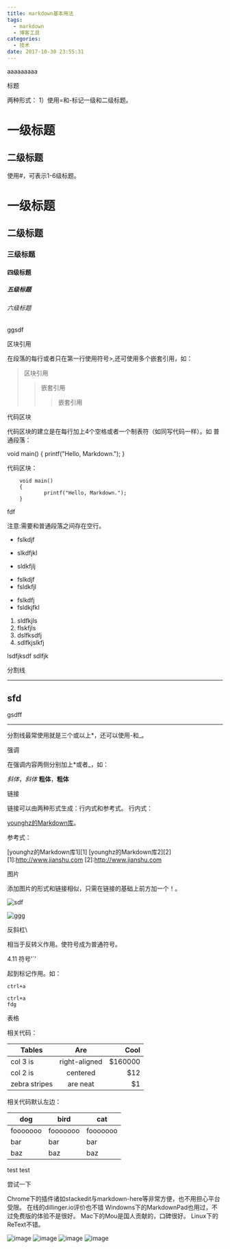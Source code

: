 ```yaml
---
title: markdown基本用法
tags:
  - markdown
  - 博客工具
categories:
  - 技术
date: 2017-10-30 23:55:31
---
```


aaaaaaaaa

标题

两种形式：
1）使用=和-标记一级和二级标题。

一级标题
=========
二级标题
---------

使用#，可表示1-6级标题。

# 一级标题
## 二级标题
### 三级标题
#### 四级标题
##### 五级标题
###### 六级标题

ggsdf

区块引用

在段落的每行或者只在第一行使用符号>,还可使用多个嵌套引用，如：

> 区块引用
>> 嵌套引用
>>> 嵌套引用
    
               
               
代码区块

代码区块的建立是在每行加上4个空格或者一个制表符（如同写代码一样）。如
普通段落：

void main()
{
printf("Hello, Markdown.");
}

代码区块：
    
		void main()
		{
				printf("Hello, Markdown.");
		}
    
 
 
fdf
    

注意:需要和普通段落之间存在空行。

* fslkdjf
* slkdfjkl

* sldkfjlj



+ fslkdjf
+ fsldkfjl
- fslkdfj
- fsldkjfkl
1. sldfkjls
2. flskfjls
3. dslfksdfj
3. sdlfkjslkfj

lsdfjksdf
	sdlfjk
    
    

分割线
***
sfd
---
gsdff
___
分割线最常使用就是三个或以上*，还可以使用-和_。

强调

在强调内容两侧分别加上*或者_，如：

*斜体*，_斜体_
**粗体**，__粗体__

 链接

链接可以由两种形式生成：行内式和参考式。
行内式：

[younghz的Markdown库](http://www.jianshu.com)。

参考式：

[younghz的Markdown库1][1]
[younghz的Markdown库2][2]
[1]:http://www.jianshu.com
[2]:http://www.jianshu.com

 图片

添加图片的形式和链接相似，只需在链接的基础上前方加一个！。

![sdf](http://img02.tooopen.com/images/20151228/tooopen_sy_152967398112.jpg)

![ggg](http://upload-images.jianshu.io/upload_images/259-0ad0d0bfc1c608b6.jpg?imageMogr2/auto-orient/strip%7CimageView2/2/w/1240)

 反斜杠\

相当于反转义作用。使符号成为普通符号。

4.11 符号'`'

起到标记作用。如：

`ctrl+a`

```
ctrl+a
fdg
```

表格

相关代码：

| Tables           | Are           | Cool  |
| -------------  |:-------------:| -----:|
| col 3 is          | right-aligned | $160000 |
| col 2 is           | centered      |   $12 |
| zebra stripes | are neat      |    $1 |

相关代码默认左边：

dog | bird | cat
----|------|----
fooooooo | fooooooo  | fooooooo
bar | bar  | bar
baz | baz  | baz


test test


尝试一下

Chrome下的插件诸如stackedit与markdown-here等非常方便，也不用担心平台受限。
在线的dillinger.io评价也不错
Windowns下的MarkdownPad也用过，不过免费版的体验不是很好。
Mac下的Mou是国人贡献的，口碑很好。
Linux下的ReText不错。

![image](https://airship-lion.github.io/images/1509123167736.jpg)
![image](https://airship-lion.github.io/images/1509125741756.jpg)
![image](https://airship-lion.github.io/images/1509380743583.jpg)
![image](https://airship-lion.github.io/images/1509124759947.jpg)


